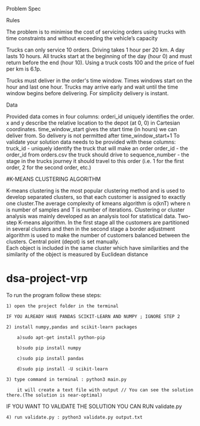 Problem Spec

Rules

The problem is to minimise the cost of servicing orders using  trucks with time constraints and without exceeding the vehicle’s capacity

Trucks can only service 10 orders. Driving takes 1 hour per 20 km. A day lasts 10 hours. All trucks start at the beginning of the day (hour 0) and must return before the end (hour 10). Using a truck costs 100 and the price of fuel per km is 6.1p.

Trucks must deliver in the order's time window. Times windows start on the hour and last one hour. Trucks may arrive early and wait until the time window begins before delivering. For simplicity delivery is instant.

Data

Provided data comes in four columns: orderi_id uniquely identifies the order. x and y describe the relative location to the depot (at 0, 0) in Cartesian coordinates. time_window_start gives the start time (in hours) we can deliver from. So delivery is not permitted after time_window_start+1 To validate your solution data needs to be provided with these columns: truck_id - uniquely identify the truck that will make an order order_id - the order_id from orders.csv the truck should drive to sequence_number - the stage in the trucks journey it should travel to this order (i.e. 1 for the first order, 2 for the second order, etc.)


#K-MEANS CLUSTERING ALGORITHM

K-means clustering is the most popular clustering method and is used to develop separated clusters, so that each customer is assigned to exactly one cluster.The average complexity of kmeans algorithm  is o(knT) where n is number of samples and T is number of iterations.
Clustering or cluster analysis was mainly developed as an analysis tool for statistical data.
Two-step K-means algorithm.
In the first stage all the customers are partitioned in several clusters and then in the second stage a border adjustment algorithm is used to make the number of customers balanced between the clusters.
 Central point (depot) is set manually.   
Each object is included in the same cluster which have  similarities  and the  similarity of the object is measured by Euclidean distance


# dsa-project-vrp

To run the program follow these steps:

    1) open the project folder in the terminal 

    IF YOU ALREADY HAVE PANDAS SCIKIT-LEARN AND NUMPY ; IGNORE STEP 2

    2) install numpy,pandas and scikit-learn packages

        a)sudo apt-get install python-pip

        b)sudo pip install numpy

        c)sudo pip install pandas

        d)sudo pip install -U scikit-learn

    3) type command in terminal : python3 main.py

        it will create a text file with output // You can see the solution there.(The solution is near-optimal)
    
IF YOU WANT TO VALIDATE THE SOLUTION YOU CAN RUN validate.py
    
    4) run validate.py : python3 validate.py output.txt  
  
